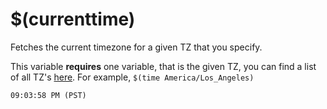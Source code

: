 # $(currenttime)

Fetches the current timezone for a given TZ that you specify.

This variable **requires** one variable, that is the given TZ, you can find a list of all TZ's [here](https://en.wikipedia.org/wiki/List_of_tz_database_time_zones). For example, `$(time America/Los_Angeles)`

```
09:03:58 PM (PST) 
```
